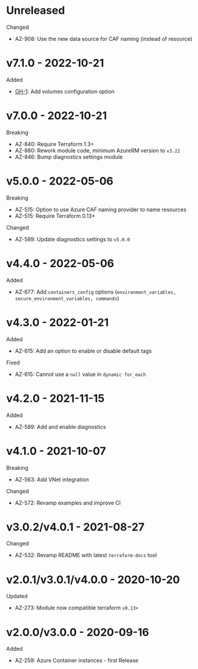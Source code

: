 # Unreleased

Changed
  * AZ-908: Use the new data source for CAF naming (instead of resource)

# v7.1.0 - 2022-10-21

Added
  * [GH-1](https://github.com/claranet/terraform-azurerm-aci/pull/1): Add volumes configuration option

# v7.0.0 - 2022-10-21

Breaking
  * AZ-840: Require Terraform 1.3+
  * AZ-880: Rework module code, minimum AzureRM version to `v3.22`
  * AZ-846: Bump diagnostics settings module

# v5.0.0 - 2022-05-06

Breaking
  * AZ-515: Option to use Azure CAF naming provider to name resources
  * AZ-515: Require Terraform 0.13+

Changed
  * AZ-589: Update diagnostics settings to `v5.0.0`

# v4.4.0 - 2022-05-06

Added
  * AZ-677: Add `containers_config` options (`environment_variables, secure_environment_variables, commands`)

# v4.3.0 - 2022-01-21

Added
  * AZ-615: Add an option to enable or disable default tags

Fixed
  * AZ-615: Cannot use a `null` value in `dynamic for_each`

# v4.2.0 - 2021-11-15

Added
  * AZ-589: Add and enable diagnostics

# v4.1.0 - 2021-10-07

Breaking
  * AZ-563: Add VNet integration

Changed
  * AZ-572: Revamp examples and improve CI

# v3.0.2/v4.0.1 - 2021-08-27

Changed
  * AZ-532: Revamp README with latest `terraform-docs` tool

# v2.0.1/v3.0.1/v4.0.0 - 2020-10-20

Updated
  * AZ-273: Module now compatible terraform `v0.13+`

# v2.0.0/v3.0.0 - 2020-09-16

Added
  * AZ-259: Azure Container instances - first Release
